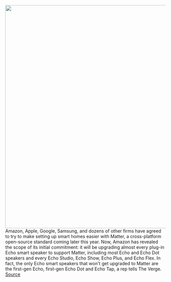 <img src='https://cdn.vox-cdn.com/thumbor/3wZR8jZRrYqO5R18aH64ogTxjXg=/0x0:2040x1360/1200x800/filters:focal(857x517:1183x843)/cdn.vox-cdn.com/uploads/chorus_image/image/69612124/dseifert_201020_4247_0003.0.0.jpg' width='700px' /><br/>
Amazon, Apple, Google, Samsung, and dozens of other firms have agreed to try to make setting up smart homes easier with Matter, a cross-platform open-source standard coming later this year. Now, Amazon has revealed the scope of its initial commitment: it will be upgrading almost every plug-in Echo smart speaker to support Matter, including most Echo and Echo Dot speakers and every Echo Studio, Echo Show, Echo Plus, and Echo Flex. In fact, the only Echo smart speakers that won't get upgraded to Matter are the first-gen Echo, first-gen Echo Dot and Echo Tap, a rep tells The Verge.
<a href='https://www.theverge.com/2021/7/21/22586377/amazon-echo-matter-standard-dot-show-studio-flex-plus-upgrade'> Source <a/>